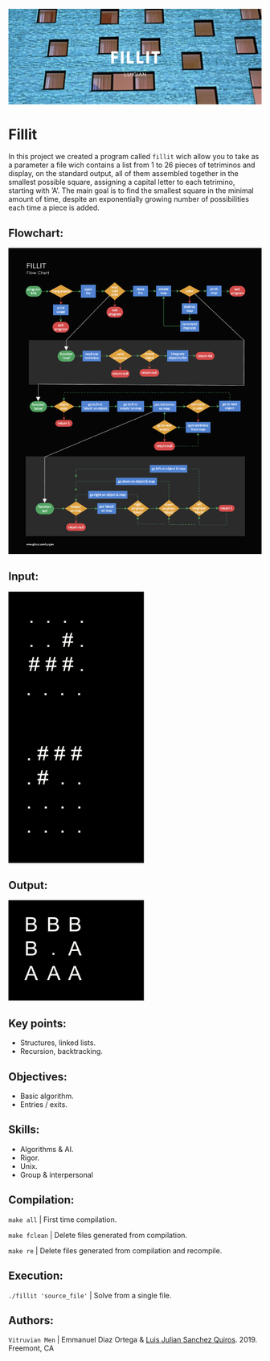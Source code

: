 ![](resources/images/fillit_banner.png)

# Fillit

In this project we created a program called `fillit` wich allow you to take as a parameter a file wich contains a list from 1 to 26 pieces of tetriminos and display, on the standard output, all of them assembled together in the smallest possible square, assigning a capital letter to each tetrimino, starting with ’A’. The main goal is to find the smallest square in the minimal amount of time, despite an exponentially growing number of possibilities each time a piece is added.

## Flowchart:
![](resources/images/fillit_flowchart.png)

## Input:
![](resources/images/fillit_input.jpg)

## Output:
![](resources/images/fillit_output.jpg)

## Key points:

* Structures, linked lists.
* Recursion, backtracking.

## Objectives:

* Basic algorithm. 
* Entries / exits.

## Skills:
 
* Algorithms & AI.
* Rigor.
* Unix.
* Group & interpersonal

## Compilation:

`make all` | First time compilation.

`make fclean` | Delete files generated from compilation.

`make re` | Delete files generated from compilation and recompile.

## Execution:

`./fillit 'source_file'` | Solve from a single file.

## Authors:

`Vitruvian Men` | Emmanuel Diaz Ortega & [Luis Julian Sanchez Quiros](https://www.linkedin.com/in/luis-juli%C3%A1n-s%C3%A1nchez-quir%C3%B3s-13bb3b189/).
2019. Freemont, CA
